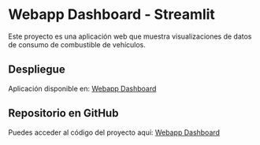 # Webapp Dashboard - Streamlit

Este proyecto es una aplicación web que muestra visualizaciones de datos de consumo de combustible de vehículos.

## Despliegue

Aplicación disponible en: [Webapp Dashboard](https://webapp-dashboard.onrender.com)

## Repositorio en GitHub  
Puedes acceder al código del proyecto aquí: [Webapp Dashboard](https://github.com/Mpalma66/webapp-dashboard.git)

